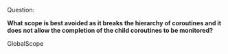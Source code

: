 Question:

**What scope is best avoided as it  breaks the hierarchy of coroutines and it does not allow the completion of the child coroutines to be monitored?**

<div class="hint">
  GlobalScope
</div>


